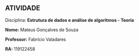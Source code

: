 ## ATIVIDADE

Disciplina: **Estrutura de dados e análise de algoritmos - Teoría**

**Nome:** Mateus Gonçalves de Souza

**Professor:** Fabrício Valadares

**RA:** 119122458
